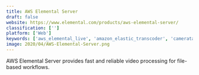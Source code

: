 ```yaml
---
title: AWS Elemental Server
draft: false 
website: https://www.elemental.com/products/aws-elemental-server/
classification: ['']
platform: ['Web']
keywords: ['aws_elemental_live', 'amazon_elastic_transcoder', 'cameratag', 'coconut', 'euclidiq', 'freemake_video_converter', 'go_transcribe', 'happyscribe', 'opencast', 'scribe_by_thence', 'sonix', 'speedscriber', 'telestream', 'vid.ly', 'vocalmatic', 'zencoder']
image: 2020/04/AWS-Elemental-Server.png
---
```

AWS Elemental Server provides fast and reliable video processing for file-based workflows.